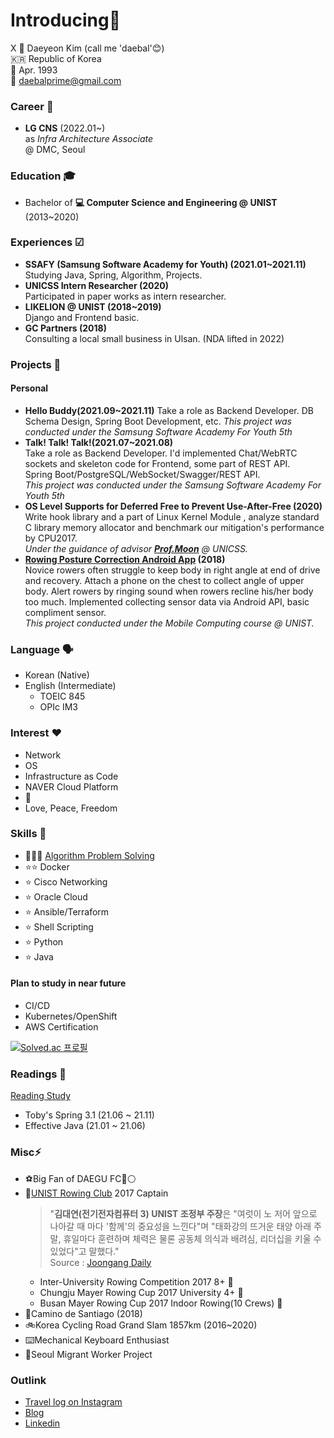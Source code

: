 # Introducing🙇
X
📛 Daeyeon Kim (call me 'daebal'😊)  
:kr: Republic of Korea  
🎂 Apr. 1993  
📧 daebalprime@gmail.com  

### Career 👔
- **LG CNS** (2022.01~)  
	 as *Infra Architecture Associate*  
	 @ DMC, Seoul

### Education 🎓
- Bachelor of **💻 Computer Science and Engineering @ UNIST** (2013~2020)

### Experiences ☑ 
- **SSAFY (Samsung Software Academy for Youth) (2021.01~2021.11)**  
	Studying Java, Spring, Algorithm, Projects.
- **UNICSS Intern Researcher (2020)**  
	Participated in paper works as intern researcher.
- **LIKELION @ UNIST (2018~2019)**  
	Django and Frontend basic.
- **GC Partners (2018)**  
	Consulting a local small business in Ulsan. (NDA lifted in 2022)


### Projects 🤖
#### Personal
- **Hello Buddy(2021.09~2021.11)**
	Take a role as Backend Developer. DB Schema Design, Spring Boot Development, etc.
	 *This project was conducted under the Samsung Software Academy For Youth 5th*  
- **Talk! Talk! Talk!(2021.07~2021.08)**  
	 Take a role as Backend Developer. I'd implemented Chat/WebRTC sockets and skeleton code for Frontend, some part of REST API.  
	 Spring Boot/PostgreSQL/WebSocket/Swagger/REST API.  
	 *This project was conducted under the Samsung Software Academy For Youth 5th*  
- **OS Level Supports for Deferred Free to Prevent Use-After-Free (2020)**  
	 Write hook library and a part of Linux Kernel Module , analyze standard C library memory allocator and benchmark our mitigation's performance by CPU2017.  
	 *Under the guidance of advisor [**Prof.Moon**](https://hyungon.unist.ac.kr/) @ UNICSS.*
- **[Rowing Posture Correction Android App](https://github.com/daebalprime/UNI19FF_CSE465_FinalProject) (2018)**  
	Novice rowers often struggle to keep body in right angle at end of drive and recovery. Attach a phone on the chest to collect angle of upper body. Alert rowers by ringing sound when rowers recline his/her body too much.  Implemented collecting sensor data via Android API, basic compliment sensor.  
	*This project conducted under the Mobile Computing course @ UNIST.*

### Language 🗣
- Korean (Native)  
- English (Intermediate)  
	- TOEIC 845
	- OPIc IM3

### Interest ❤️️
- Network
- OS
- Infrastructure as Code
- NAVER Cloud Platform
- 🤑
- Love, Peace, Freedom

### Skills 🤹
- 🌟🌟🌟 [Algorithm Problem Solving](https://solved.ac/profile/daebalprime)
- ⭐⭐ Docker
- ⭐ Cisco Networking
- ⭐ Oracle Cloud
- ⭐ Ansible/Terraform 
- ⭐ Shell Scripting
- ⭐ Python
- ⭐ Java

#### Plan to study in near future

- CI/CD
- Kubernetes/OpenShift
- AWS Certification
	
[![Solved.ac 프로필](http://mazassumnida.wtf/api/generate_badge?boj=daebalprime)](https://solved.ac/daebalprime)

### Readings 📖
[Reading Study](https://github.com/JavaBookStudy/JavaBook)
- Toby's Spring 3.1 (21.06 ~ 21.11)
- Effective Java (21.01 ~ 21.06)

### Misc⚡️
- ️⚽️Big Fan of DAEGU FC🔵⚪️
- 🚣[UNIST Rowing Club](http://rowing.unist.ac.kr/) 2017 Captain  
	> "**김대연(전기전자컴퓨터 3) UNIST 조정부 주장**은 "여럿이 노 저어 앞으로 나아갈 때 마다 '함께'의 중요성을 느낀다"며 "태화강의 뜨거운 태양 아래 주말, 휴일마다 훈련하며 체력은 물론 공동체 의식과 배려심, 리더십을 키울 수 있었다"고 말했다."  
	> Source : [Joongang Daily](https://news.joins.com/article/21572484) 
  	- Inter-University Rowing Competition 2017 8+ 🥉
 	- Chungju Mayer Rowing Cup 2017 University 4+ 🥈
	- Busan Mayer Rowing Cup 2017 Indoor Rowing(10 Crews) 🥇  
- 🥾Camino de Santiago (2018)
- 🚲Korea Cycling Road Grand Slam 1857km (2016~2020)
- ⌨️Mechanical Keyboard Enthusiast
- 🎤Seoul Migrant Worker Project

### Outlink
- [Travel log on Instagram](https://instagram.com/daebaleverywhere)
- [Blog](https://daebalpri.me)
- [Linkedin](https://www.linkedin.com/in/daebalprime)
